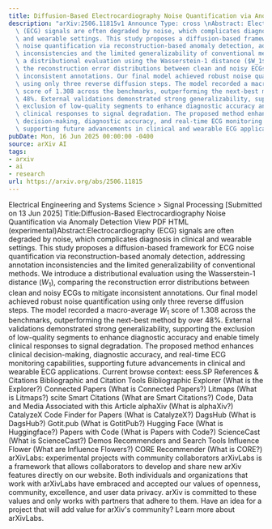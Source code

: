 ```yaml
---
title: Diffusion-Based Electrocardiography Noise Quantification via Anomaly Detection
description: "arXiv:2506.11815v1 Announce Type: cross \nAbstract: Electrocardiography\
  \ (ECG) signals are often degraded by noise, which complicates diagnosis in clinical\
  \ and wearable settings. This study proposes a diffusion-based framework for ECG\
  \ noise quantification via reconstruction-based anomaly detection, addressing annotation\
  \ inconsistencies and the limited generalizability of conventional methods. We introduce\
  \ a distributional evaluation using the Wasserstein-1 distance ($W_1$), comparing\
  \ the reconstruction error distributions between clean and noisy ECGs to mitigate\
  \ inconsistent annotations. Our final model achieved robust noise quantification\
  \ using only three reverse diffusion steps. The model recorded a macro-average $W_1$\
  \ score of 1.308 across the benchmarks, outperforming the next-best method by over\
  \ 48%. External validations demonstrated strong generalizability, supporting the\
  \ exclusion of low-quality segments to enhance diagnostic accuracy and enable timely\
  \ clinical responses to signal degradation. The proposed method enhances clinical\
  \ decision-making, diagnostic accuracy, and real-time ECG monitoring capabilities,\
  \ supporting future advancements in clinical and wearable ECG applications."
pubDate: Mon, 16 Jun 2025 00:00:00 -0400
source: arXiv AI
tags:
- arxiv
- ai
- research
url: https://arxiv.org/abs/2506.11815
---
```


Electrical Engineering and Systems Science > Signal Processing
[Submitted on 13 Jun 2025]
Title:Diffusion-Based Electrocardiography Noise Quantification via Anomaly Detection
View PDF HTML (experimental)Abstract:Electrocardiography (ECG) signals are often degraded by noise, which complicates diagnosis in clinical and wearable settings. This study proposes a diffusion-based framework for ECG noise quantification via reconstruction-based anomaly detection, addressing annotation inconsistencies and the limited generalizability of conventional methods. We introduce a distributional evaluation using the Wasserstein-1 distance ($W_1$), comparing the reconstruction error distributions between clean and noisy ECGs to mitigate inconsistent annotations. Our final model achieved robust noise quantification using only three reverse diffusion steps. The model recorded a macro-average $W_1$ score of 1.308 across the benchmarks, outperforming the next-best method by over 48%. External validations demonstrated strong generalizability, supporting the exclusion of low-quality segments to enhance diagnostic accuracy and enable timely clinical responses to signal degradation. The proposed method enhances clinical decision-making, diagnostic accuracy, and real-time ECG monitoring capabilities, supporting future advancements in clinical and wearable ECG applications.
Current browse context:
eess.SP
References & Citations
Bibliographic and Citation Tools
Bibliographic Explorer (What is the Explorer?)
Connected Papers (What is Connected Papers?)
Litmaps (What is Litmaps?)
scite Smart Citations (What are Smart Citations?)
Code, Data and Media Associated with this Article
alphaXiv (What is alphaXiv?)
CatalyzeX Code Finder for Papers (What is CatalyzeX?)
DagsHub (What is DagsHub?)
Gotit.pub (What is GotitPub?)
Hugging Face (What is Huggingface?)
Papers with Code (What is Papers with Code?)
ScienceCast (What is ScienceCast?)
Demos
Recommenders and Search Tools
Influence Flower (What are Influence Flowers?)
CORE Recommender (What is CORE?)
arXivLabs: experimental projects with community collaborators
arXivLabs is a framework that allows collaborators to develop and share new arXiv features directly on our website.
Both individuals and organizations that work with arXivLabs have embraced and accepted our values of openness, community, excellence, and user data privacy. arXiv is committed to these values and only works with partners that adhere to them.
Have an idea for a project that will add value for arXiv's community? Learn more about arXivLabs.